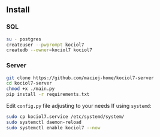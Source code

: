 ## Install

### SQL
```bash
su - postgres
createuser --pwprompt kociol7
createdb --owner=kociol7 kociol7
```

### Server
```bash
git clone https://github.com/maciej-home/kociol7-server
cd kociol7-server
chmod +x ./main.py
pip install -r requirements.txt
```
Edit `config.py` file adjusting to your needs
If using `systemd`:
```bash
sudo cp kociol7.service /etc/systemd/system/
sudo systemctl daemon-reload
sudo systemctl enable kociol7 --now
```
